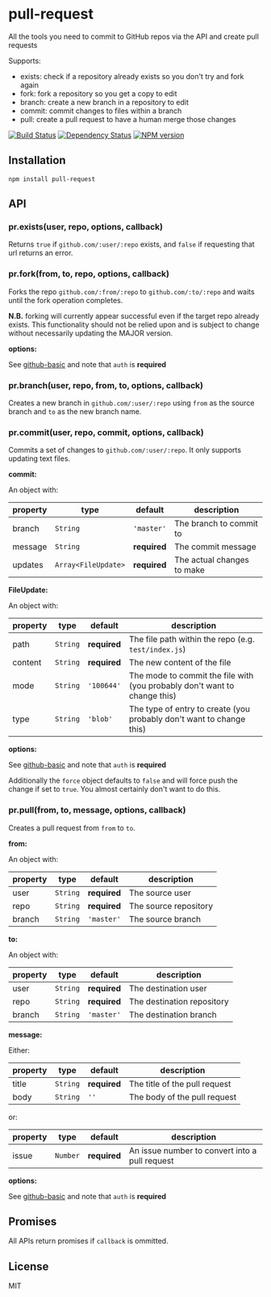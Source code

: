# pull-request

All the tools you need to commit to GitHub repos via the API and create pull requests

Supports:

 - exists: check if a repository already exists so you don't try and fork again
 - fork: fork a repository so you get a copy to edit
 - branch: create a new branch in a repository to edit
 - commit: commit changes to files within a branch
 - pull: create a pull request to have a human merge those changes

[![Build Status](https://travis-ci.org/ForbesLindesay/pull-request.png?branch=master)](https://travis-ci.org/ForbesLindesay/pull-request)
[![Dependency Status](https://gemnasium.com/ForbesLindesay/pull-request.png)](https://gemnasium.com/ForbesLindesay/pull-request)
[![NPM version](https://badge.fury.io/js/pull-request.png)](http://badge.fury.io/js/pull-request)

## Installation

    npm install pull-request

## API

### pr.exists(user, repo, options, callback)

Returns `true` if `github.com/:user/:repo` exists, and `false` if requesting that url returns an error.

### pr.fork(from, to, repo, options, callback)

Forks the repo `github.com/:from/:repo` to `github.com/:to/:repo` and waits until the fork operation completes.

**N.B.** forking will currently appear successful even if the target repo already exists.  This functionality should not be relied upon and is subject to change without necessarily updating the MAJOR version.

**options:**

See [github-basic](https://github.com/ForbesLindesay/github-basic#options) and note that `auth` is **required**

### pr.branch(user, repo, from, to, options, callback)

Creates a new branch in `github.com/:user/:repo` using `from` as the source branch and `to` as the new branch name.

### pr.commit(user, repo, commit, options, callback)

Commits a set of changes to `github.com/:user/:repo`.  It only supports updating text files.

**commit:**

An object with:

property | type                | default      | description
---------|---------------------|--------------|----------------------------
branch   | `String`            | `'master'`   | The branch to commit to
message  | `String`            | **required** | The commit message
updates  | `Array<FileUpdate>` | **required** | The actual changes to make

**FileUpdate:**

An object with:

property | type     | default      | description
---------|----------|--------------|----------------------------
path     | `String` | **required** | The file path within the repo (e.g. `test/index.js`)
content  | `String` | **required** | The new content of the file
mode     | `String` | `'100644'`   | The mode to commit the file with (you probably don't want to change this)
type     | `String` | `'blob'`     | The type of entry to create (you probably don't want to change this)

**options:**

See [github-basic](https://github.com/ForbesLindesay/github-basic#options) and note that `auth` is **required**

Additionally the `force` object defaults to `false` and will force push the change if set to `true`.  You almost certainly don't want to do this.


### pr.pull(from, to, message, options, callback)

Creates a pull request from `from` to `to`.

**from:**

An object with:

property | type     | default      | description
---------|----------|--------------|----------------------------
user     | `String` | **required** | The source user
repo     | `String` | **required** | The source repository
branch   | `String` | `'master'`   | The source branch

**to:**

An object with:

property | type     | default      | description
---------|----------|--------------|----------------------------
user     | `String` | **required** | The destination user
repo     | `String` | **required** | The destination repository
branch   | `String` | `'master'`   | The destination branch

**message:**

Either:

property | type     | default      | description
---------|----------|--------------|----------------------------
title    | `String` | **required** | The title of the pull request
body     | `String` | `''`         | The body of the pull request

or:

property | type     | default      | description
---------|----------|--------------|----------------------------
issue    | `Number` | **required** | An issue number to convert into a pull request

**options:**

See [github-basic](https://github.com/ForbesLindesay/github-basic#options) and note that `auth` is **required**

## Promises

All APIs return promises if `callback` is ommitted.

## License

  MIT